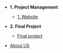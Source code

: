 <!-- docs/_sidebar.md -->
- **1. Project Management**
   - [1. Website](web/Web2Designing.md)

- **2. Final Project**
  - [Final project](FinalProject/FinalProject.md) 
  
- [About US](AboutUs/TeamIntro.md)